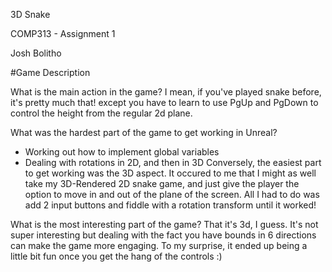 3D Snake

COMP313 - Assignment 1

Josh Bolitho


#Game Description

What is the main action in the game?
I mean, if you've played snake before, it's pretty much that! except you have to learn to use PgUp and PgDown to control the height from the regular 2d plane.

What was the hardest part of the game to get working in Unreal?
- Working out how to implement global variables
- Dealing with rotations in 2D, and then in 3D
Conversely, the easiest part to get working was the 3D aspect. It occured to me that I might as well take my 3D-Rendered 2D snake game,
and just give the player the option to move in and out of the plane of the screen. All I had to do was add 2 input buttons and fiddle with a rotation transform until it worked! 

What is the most interesting part of the game?
That it's 3d, I guess. It's not super interesting but dealing with the fact you have bounds in 6 directions can make the game more engaging.
To my surprise, it ended up being a little bit fun once you get the hang of the controls :)
